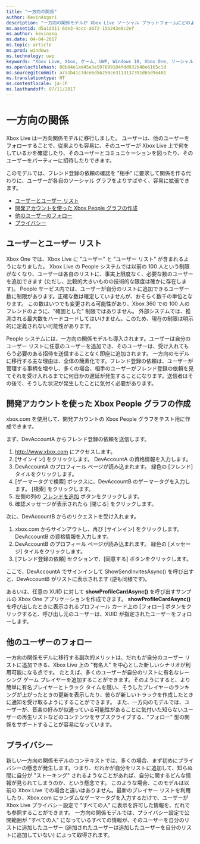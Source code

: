```yaml
---
title: "一方向の関係"
author: KevinAsgari
description: "一方向の関係モデルが Xbox Live ソーシャル プラットフォームにどのように実装されているかについて説明します。"
ms.assetid: d5a1d311-6de3-4ccc-ab72-15b243e8c2ef
ms.author: kevinasg
ms.date: 04-04-2017
ms.topic: article
ms.prod: windows
ms.technology: uwp
keywords: "Xbox Live, Xbox, ゲーム, UWP, Windows 10, Xbox One, ソーシャル プラットフォーム, 招待, フレンドの追加"
ms.openlocfilehash: 88b04e1ad45e3e597699104fdd932b48e6165c1d
ms.sourcegitcommit: a7a1b41c7dce6d56250ce3113137391d65d9e401
ms.translationtype: HT
ms.contentlocale: ja-JP
ms.lasthandoff: 07/11/2017
---
```

# <a name="one-way-relationships"></a>一方向の関係

Xbox Live は一方向関係モデルに移行しました。 ユーザーは、他のユーザーをフォローすることで、従来よりも容易に、そのユーザーが Xbox Live 上で何をしているかを確認したり、そのユーザーとコミュニケーションを図ったり、そのユーザーをパーティーに招待したりできます。

このモデルでは、フレンド登録の依頼の確認を "相手" に要求して関係を作る代わりに、ユーザーが各自のソーシャル グラフをよりすばやく、容易に拡張できます。

-   [ユーザーとユーザー リスト](#people-and-people-list)
-   [開発アカウントを使った Xbox People グラフの作成](#build-your-xbox-people-graph-with-dev-accounts)
-   [他のユーザーのフォロー](#following-other-users)
-   [プライバシー](#privacy)


## <a name="people-and-people-list"></a>ユーザーとユーザー リスト

Xbox One では、Xbox Live に "ユーザー" と "ユーザー リスト" が含まれるようになりました。 Xbox Live の People システムでは以前の 100 人という制限がなくなり、ユーザーは各自のリストに、事実上限度なく、必要な数のユーザーを追加できます (ただし、比較的大きいものの技術的な限度は確かに存在します)。 People サービス内では、ユーザーが自分のリストに追加できるユーザー数に制限があります。正確な数は確定していませんが、おそらく数千の単位となります。 この数はいつでも変更される可能性があり、Xbox 360 での 100 人のフレンドのように、"確固とした" 制限ではありません。 外部システムでは、推測される最大数をハードコードしてはいけません。このため、現在の制限は明示的に定義されない可能性があります。

People システムには、一方向の関係モデルも導入されます。ユーザーは自分のユーザー リストに任意のユーザーを追加でき、そのユーザーは、受け入れてもらう必要のある招待を送信することなく即座に追加されます。 一方向のモデルに移行する主な理由は、全体の簡素化です。フレンド登録の依頼は、ユーザーが管理する事柄を増やし、多くの場合、相手のユーザーがフレンド登録の依頼を見てそれを受け入れるまでに何日かの遅延が発生することになります。送信者はその後で、そうした状況が発生したことに気付く必要があります。


## <a name="build-your-xbox-people-graph-with-dev-accounts"></a>開発アカウントを使った Xbox People グラフの作成

xbox.com を使用して、開発アカウントの Xbox People グラフをテスト用に作成できます。

まず、DevAccountA からフレンド登録の依頼を送信します。

1.  http://www.xbox.com にアクセスします。
2.  [サインイン] をクリックします。 DevAccountA の資格情報を入力します。
3.  DevAccountA のプロフィール ページが読み込まれます。 緑色の [フレンド] タイルをクリックします。
4.  [ゲーマータグで検索] ボックスに、DevAccountB のゲーマータグを入力します。 [検索] をクリックします。
5.  左側の列の [フレンドを追加](+) ボタンをクリックします。
6.  確認メッセージが表示されたら [閉じる] をクリックします。

次に、DevAccountB からのリクエストを受け入れます。

1.  xbox.com からサインアウトし、再び [サインイン] をクリックします。 DevAccountB の資格情報を入力します。
2.  DevAccountB のプロフィール ページが読み込まれます。 緑色の [メッセージ] タイルをクリックします。
3.  [フレンド登録の依頼] セクションで、[同意する] ボタンをクリックします。

ここで、DevAccountA でサインインして ShowSendInvitesAsync() を呼び出すと、DevAccountB がリストに表示されます (逆も同様です)。

あるいは、任意の XUID に対して **showProfileCardAsync()** を呼び出すサンプルの Xbox One アプリケーションを作成できます。 **showProfileCardAsync()** を呼び出したときに表示されるプロフィール カード上の [フォロー] ボタンをクリックすると、呼び出し元のユーザーは、XUID が指定されたユーザーをフォローします。


## <a name="following-other-users"></a>他のユーザーのフォロー

一方向の関係モデルに移行する副次的メリットは、だれもが自分のユーザー リストに追加できる、Xbox Live 上の "有名人" を中心とした新しいシナリオが利用可能になる点です。 たとえば、多くのユーザーが自分のリストに有名なレーシング ゲーム プレイヤーを追加することができます。そのようにすると、より簡単に有名プレイヤーとトラック タイムを競い、そうしたプレイヤーのランキングが上がったときの更新を表示したり、彼らが新しいトラックを作成したときに通知を受け取るようにすることができます。 また、一方向のモデルでは、ユーザーが、音楽の好みが似通っている可能性があることに気付いた知らないユーザーの再生リストなどのコンテンツをサブスクライブする、"フォロー" 型の関係をサポートすることが容易になっています。


## <a name="privacy"></a>プライバシー

新しい一方向の関係モデルのコンテキストでは、多くの場合、まず初めにプライバシーの懸念が発生します。つまり、だれかが自分をリストに追加して、知らぬ間に自分が "ストーキング" されるようなことがあれば、自分に関するどんな情報が見られてしまうのか、という懸念です。 このような場合、このモデルは以前の Xbox Live での場合と違いはありません。最新のプレイヤー リストを利用したり、Xbox.com にランダムなゲーマータグを入力するだけで、ユーザーが Xbox Live プライバシー設定で "すべての人" に表示を許可した情報を、だれでも参照することができます。 一方向の関係モデルでは、プライバシー設定で公開範囲が "すべての人" になっているすべての情報が、そのユーザーを自分のリストに追加したユーザー (追加されたユーザーは追加したユーザーを自分のリストに追加していない) によって取得されます。
